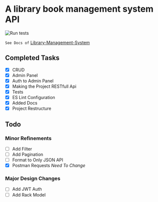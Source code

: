 # A library book management system API #

![Run tests](https://github.com/Swarag-N/Library-Management-System/workflows/Run%20tests/badge.svg)

`See Docs of` [Library-Management-System](https://swarag-n.github.io/Library-Management-System/)

## Completed Tasks ##

- [x] CRUD
- [x] Admin Panel
- [x] Auth to Admin Panel
- [x] Making the Project RESTfull Api
- [x] Tests
- [x] ES Lint Configuration
- [X] Added Docs
- [x] Project Restructure

## Todo ##

### Minor Refinements ###

- [ ] Add Filter
- [ ] Add Pagination
- [ ] Format to Only JSON API
- [x] Postman Requests *Need To Change*

### Major Design Changes ###

- [ ] Add JWT Auth
- [ ] Add Rack Model
